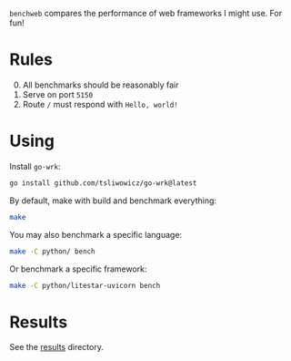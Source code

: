 `benchweb` compares the performance of web frameworks I might use. For fun!

# Rules

0. All benchmarks should be reasonably fair
1. Serve on port `5150`
2. Route `/` must respond with `Hello, world!`

# Using

Install `go-wrk`:

```sh
go install github.com/tsliwowicz/go-wrk@latest
```

By default, make with build and benchmark everything:

```sh
make
```

You may also benchmark a specific language:

```sh
make -C python/ bench
```

Or benchmark a specific framework:

```sh
make -C python/litestar-uvicorn bench
```

# Results

See the [results](./results/) directory.
